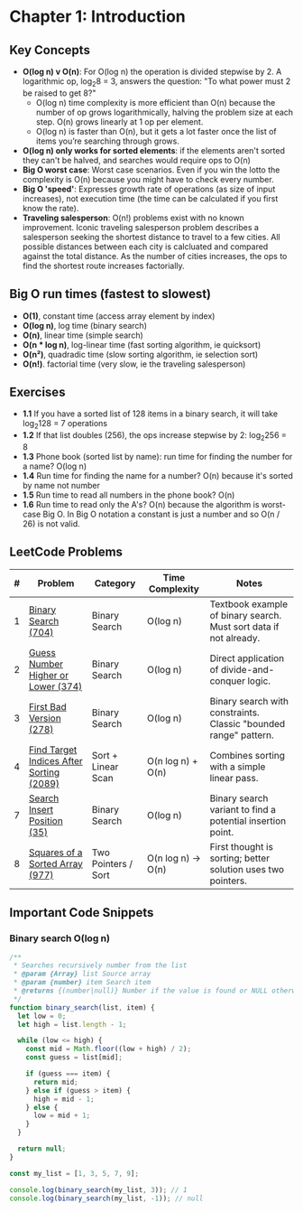 # Chapter 1: Introduction

## Key Concepts
- **O(log n) v O(n)**: For O(log n) the operation is divided stepwise by 2. A logarithmic op, $\log_2{8}$ = 3, answers the question: "To what power must 2 be raised to get 8?"
  - O(log n) time complexity is more efficient than O(n) because the number of op grows logarithmically, halving the problem size at each step. O(n) grows linearly at 1 op per element.
  - O(log n) is faster than O(n), but it gets a lot faster once the list of items you’re searching through grows.
- **O(log n) only works for sorted elements**: if the elements aren't sorted they can't be halved, and searches would require ops to O(n)
- **Big O worst case**: Worst case scenarios. Even if you win the lotto the complexity is O(n) because you might have to check every number.
- **Big O 'speed'**: Expresses growth rate of operations (as size of input increases), not execution time (the time can be calculated if you first know the rate).
- **Traveling salesperson**: O(n!) problems exist with no known improvement. Iconic traveling salesperson problem describes a salesperson seeking the shortest distance to travel to a few cities. All possible distances between each city is calcluated and compared against the total distance. As the number of cities increases, the ops to find the shortest route increases factorially.


## Big O run times (fastest to slowest)
- **O(1)**, constant time (access array element by index)
- **O(log n)**, log time (binary search)
- **O(n)**, linear time (simple search)
- **O(n * log n)**, log-linear time (fast sorting algorithm, ie quicksort)
- **O(n²)**, quadradic time (slow sorting algorithm, ie selection sort)
- **O(n!)**. factorial time (very slow, ie the traveling salesperson)

## Exercises
- **1.1** If you have a sorted list of 128 items in a binary search, it will take $\log_2{128}$ = 7 operations
- **1.2** If that list doubles (256), the ops increase stepwise by 2: $\log_2{256}$ = 8
- **1.3** Phone book (sorted list by name): run time for finding the number for a name? O(log n)
- **1.4** Run time for finding the name for a number? O(n) because it's sorted by name not number
- **1.5** Run time to read all numbers in the phone book? O(n)
- **1.6** Run time to read only the A's? O(n) because the algorithm is worst-case Big O. In Big O notation a constant is just a number and so O(n / 26) is not valid.

## LeetCode Problems

| #  | Problem | Category | Time Complexity | Notes |
|----|---------|----------|------------------|-------|
| 1  | [Binary Search (704)](https://leetcode.com/problems/binary-search/) | Binary Search | O(log n) | Textbook example of binary search. Must sort data if not already. |
| 2  | [Guess Number Higher or Lower (374)](https://leetcode.com/problems/guess-number-higher-or-lower/) | Binary Search | O(log n) | Direct application of divide-and-conquer logic. |
| 3  | [First Bad Version (278)](https://leetcode.com/problems/first-bad-version/) | Binary Search | O(log n) | Binary search with constraints. Classic "bounded range" pattern. |
| 4  | [Find Target Indices After Sorting (2089)](https://leetcode.com/problems/find-target-indices-after-sorting-array/) | Sort + Linear Scan | O(n log n) + O(n) | Combines sorting with a simple linear pass. |
| 7  | [Search Insert Position (35)](https://leetcode.com/problems/search-insert-position/) | Binary Search | O(log n) | Binary search variant to find a potential insertion point. |
| 8  | [Squares of a Sorted Array (977)](https://leetcode.com/problems/squares-of-a-sorted-array/) | Two Pointers / Sort | O(n log n) → O(n) | First thought is sorting; better solution uses two pointers. |


## Important Code Snippets
### Binary search O(log n)
```javascript
/**
 * Searches recursively number from the list
 * @param {Array} list Source array
 * @param {number} item Search item
 * @returns {(number|null)} Number if the value is found or NULL otherwise
 */
function binary_search(list, item) {
  let low = 0;
  let high = list.length - 1;

  while (low <= high) {
    const mid = Math.floor((low + high) / 2);
    const guess = list[mid];

    if (guess === item) {
      return mid;
    } else if (guess > item) {
      high = mid - 1;
    } else {
      low = mid + 1;
    }
  }

  return null;
}

const my_list = [1, 3, 5, 7, 9];

console.log(binary_search(my_list, 3)); // 1
console.log(binary_search(my_list, -1)); // null
